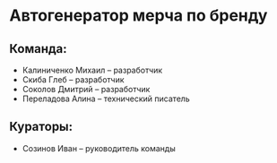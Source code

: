 # Автогенератор мерча по бренду

## Команда:
- Калиниченко Михаил – разработчик
- Скиба Глеб – разработчик
- Соколов Дмитрий – разработчик
- Переладова Алина – технический писатель 

## Кураторы:
- Созинов Иван – руководитель команды
